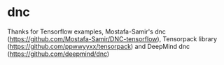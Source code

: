 # dnc

Thanks for Tensorflow examples, Mostafa-Samir's dnc (https://github.com/Mostafa-Samir/DNC-tensorflow), Tensorpack library (https://github.com/ppwwyyxx/tensorpack) and DeepMind dnc (https://github.com/deepmind/dnc) 
